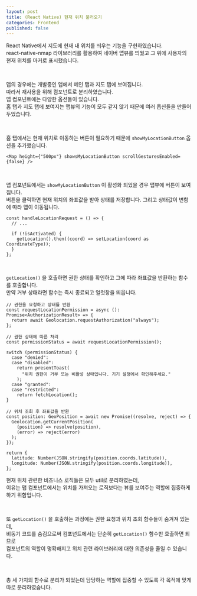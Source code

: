 ```yaml
---
layout: post
title: (React Native) 현재 위치 불러오기
categories: Frontend
published: false
---
```


React Native에서 지도에 현재 내 위치를 띄우는 기능을 구현하였습니다. <br>
react-native-nmap 라이브러리를 활용하여 네이버 맵뷰를 띄웠고 그 위에 사용자의 현재 위치를 마커로 표시했습니다.

<br>

맵의 경우에는 개발중인 앱에서 메인 탭과 지도 탭에 보여집니다. <br>
따라서 재사용을 위해 컴포넌트로 분리하였습니다. <br>
맵 컴포넌트에는 다양한 옵션들이 있습니다. <br>
홈 탭과 지도 탭에 보여지는 맵뷰의 기능이 모두 같지 않기 때문에 여러 옵션들을 만들어두었습니다.

<br>

홈 탭에서는 현재 위치로 이동하는 버튼이 필요하기 때문에 `showMyLocationButton` 옵션을 추가했습니다.

```tsx
<Map height={"500px"} showsMyLocationButton scrollGesturesEnabled={false} />
```

<br>

맵 컴포넌트에서는 `showMyLocationButton` 이 활성화 되었을 경우 맵뷰에 버튼이 보여집니다. <br>
버튼을 클릭하면 현재 위치의 좌표값을 받아 상태를 저장합니다. 그리고 상태값이 변함에 따라 맵이 이동됩니다.

```tsx
const handleLocationRequest = () => {
  // ...

  if (!isActivated) {
    getLocation().then((coord) => setLocation(coord as CoordinateType));
  }
};
```

<br>

`getLocation()` 을 호출하면 권한 상태를 확인하고 그에 따라 좌표값을 반환하는 함수를 호출합니다. <br>
만약 거부 상태라면 함수는 즉시 종료되고 얼럿창을 띄웁니다.

```tsx
// 권한을 요청하고 상태를 반환
const requestLocationPermission = async (): Promise<AuthorizationResult> => {
  return await Geolocation.requestAuthorization("always");
};
```

```tsx
// 권한 상태에 따른 처리
const permissionStatus = await requestLocationPermission();

switch (permissionStatus) {
  case "denied":
  case "disabled":
    return presentToast(
      "위치 권한이 거부 또는 비활성 상태입니다. 기기 설정에서 확인해주세요."
    );
  case "granted":
  case "restricted":
    return fetchLocation();
}
```

```tsx
// 위치 조회 후 좌표값을 반환
const position: GeoPosition = await new Promise((resolve, reject) => {
  Geolocation.getCurrentPosition(
    (position) => resolve(position),
    (error) => reject(error)
  );
});

return {
  latitude: Number(JSON.stringify(position.coords.latitude)),
  longitude: Number(JSON.stringify(position.coords.longitude)),
};
```

현재 위치 관련한 비즈니스 로직들은 모두 util로 분리하였는데, <br>
이유는 맵 컴포넌트에서는 위치를 가져오는 로직보다는 뷰를 보여주는 역할에 집중하게 하기 위함입니다.

<br>

또 `getLocation()` 을 호출하는 과정에는 권한 요청과 위치 조회 함수들이 숨겨져 있는데, <br>
비동기 코드를 숨김으로써 컴포넌트에서는 단순히 `getLocation()` 함수만 호출하면 되므로 <br>
컴포넌트의 역할이 명확해지고 위치 관련 라이브러리에 대한 의존성을 줄일 수 있습니다.

<br>

총 세 가지의 함수로 분리가 되었는데 담당하는 역할에 집중할 수 있도록 각 목적에 맞게 따로 분리하였습니다.
